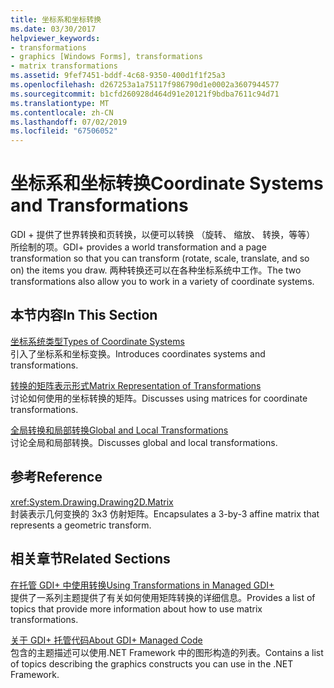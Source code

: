 ```yaml
---
title: 坐标系和坐标转换
ms.date: 03/30/2017
helpviewer_keywords:
- transformations
- graphics [Windows Forms], transformations
- matrix transformations
ms.assetid: 9fef7451-bddf-4c68-9350-400d1f1f25a3
ms.openlocfilehash: d267253a1a75117f986790d1e0002a3607944577
ms.sourcegitcommit: b1cfd260928d464d91e20121f9bdba7611c94d71
ms.translationtype: MT
ms.contentlocale: zh-CN
ms.lasthandoff: 07/02/2019
ms.locfileid: "67506052"
---
```

# <a name="coordinate-systems-and-transformations"></a><span data-ttu-id="f8ffa-102">坐标系和坐标转换</span><span class="sxs-lookup"><span data-stu-id="f8ffa-102">Coordinate Systems and Transformations</span></span>
<span data-ttu-id="f8ffa-103">GDI + 提供了世界转换和页转换，以便可以转换 （旋转、 缩放、 转换，等等） 所绘制的项。</span><span class="sxs-lookup"><span data-stu-id="f8ffa-103">GDI+ provides a world transformation and a page transformation so that you can transform (rotate, scale, translate, and so on) the items you draw.</span></span> <span data-ttu-id="f8ffa-104">两种转换还可以在各种坐标系统中工作。</span><span class="sxs-lookup"><span data-stu-id="f8ffa-104">The two transformations also allow you to work in a variety of coordinate systems.</span></span>  
  
## <a name="in-this-section"></a><span data-ttu-id="f8ffa-105">本节内容</span><span class="sxs-lookup"><span data-stu-id="f8ffa-105">In This Section</span></span>  
 [<span data-ttu-id="f8ffa-106">坐标系统类型</span><span class="sxs-lookup"><span data-stu-id="f8ffa-106">Types of Coordinate Systems</span></span>](types-of-coordinate-systems.md)  
 <span data-ttu-id="f8ffa-107">引入了坐标系和坐标变换。</span><span class="sxs-lookup"><span data-stu-id="f8ffa-107">Introduces coordinates systems and transformations.</span></span>  
  
 [<span data-ttu-id="f8ffa-108">转换的矩阵表示形式</span><span class="sxs-lookup"><span data-stu-id="f8ffa-108">Matrix Representation of Transformations</span></span>](matrix-representation-of-transformations.md)  
 <span data-ttu-id="f8ffa-109">讨论如何使用的坐标转换的矩阵。</span><span class="sxs-lookup"><span data-stu-id="f8ffa-109">Discusses using matrices for coordinate transformations.</span></span>  
  
 [<span data-ttu-id="f8ffa-110">全局转换和局部转换</span><span class="sxs-lookup"><span data-stu-id="f8ffa-110">Global and Local Transformations</span></span>](global-and-local-transformations.md)  
 <span data-ttu-id="f8ffa-111">讨论全局和局部转换。</span><span class="sxs-lookup"><span data-stu-id="f8ffa-111">Discusses global and local transformations.</span></span>  
  
## <a name="reference"></a><span data-ttu-id="f8ffa-112">参考</span><span class="sxs-lookup"><span data-stu-id="f8ffa-112">Reference</span></span>  
 <xref:System.Drawing.Drawing2D.Matrix>  
 <span data-ttu-id="f8ffa-113">封装表示几何变换的 3x3 仿射矩阵。</span><span class="sxs-lookup"><span data-stu-id="f8ffa-113">Encapsulates a 3-by-3 affine matrix that represents a geometric transform.</span></span>  
  
## <a name="related-sections"></a><span data-ttu-id="f8ffa-114">相关章节</span><span class="sxs-lookup"><span data-stu-id="f8ffa-114">Related Sections</span></span>  
 [<span data-ttu-id="f8ffa-115">在托管 GDI+ 中使用转换</span><span class="sxs-lookup"><span data-stu-id="f8ffa-115">Using Transformations in Managed GDI+</span></span>](using-transformations-in-managed-gdi.md)  
 <span data-ttu-id="f8ffa-116">提供了一系列主题提供了有关如何使用矩阵转换的详细信息。</span><span class="sxs-lookup"><span data-stu-id="f8ffa-116">Provides a list of topics that provide more information about how to use matrix transformations.</span></span>  
  
 [<span data-ttu-id="f8ffa-117">关于 GDI+ 托管代码</span><span class="sxs-lookup"><span data-stu-id="f8ffa-117">About GDI+ Managed Code</span></span>](about-gdi-managed-code.md)  
 <span data-ttu-id="f8ffa-118">包含的主题描述可以使用.NET Framework 中的图形构造的列表。</span><span class="sxs-lookup"><span data-stu-id="f8ffa-118">Contains a list of topics describing the graphics constructs you can use in the .NET Framework.</span></span>

